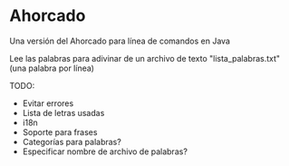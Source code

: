# Ahorcado
Una versión del Ahorcado para línea de comandos en Java 

Lee las palabras para adivinar de un archivo de texto "lista_palabras.txt" (una palabra por línea) 

TODO:

- Evitar errores
- Lista de letras usadas
- i18n
- Soporte para frases
- Categorías para palabras?
- Especificar nombre de archivo de palabras?

